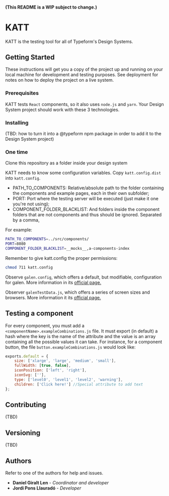 #### (This README is a WIP subject to change.)

# KATT

KATT is the testing tool for all of Typeform's Design Systems.

## Getting Started

These instructions will get you a copy of the project up and running on your local machine for development and testing purposes. See deployment for notes on how to deploy the project on a live system.

### Prerequisites

KATT tests `React` components, so it also uses `node.js` and `yarn`. Your Design System project should work with these 3 technologies.

### Installing

(TBD: how to turn it into a @typeform npm package in order to add it to the Design System project)

### One time

Clone this repository as a folder inside your design system

KATT needs to know some configuration variables. Copy `katt.config.dist` into `katt.config`.
* PATH_TO_COMPONENTS: Relative/absolute path to the folder containing the components and example pages, each in their own subfolder;
* PORT: Port where the testing server will be executed (just make it one you're not using);
* COMPONENT_FOLDER_BLACKLIST: And folders inside the component folders that are not components and thus should be ignored. Separated by a comma,

For example:

```bash
PATH_TO_COMPONENTS=../src/components/
PORT=8080
COMPONENT_FOLDER_BLACKLIST=__mocks__,a-components-index
```

Remember to give katt.config the proper permissions:

```bash
chmod 711 katt.config
```

Observe `galen.config`, which offers a default, but modifiable, configuration for galen. More information in its [official page.](http://galenframework.com/docs/getting-started-configuration/)

Observer `galenTestData.js`, which offers a series of screen sizes and browsers. More information it its [official page.](http://galenframework.com/docs/reference-javascript-tests-guide/#Reusingparameterizationelementtorunonlyonce)

## Testing a component
For every component, you must add a `<componentName>.exampleCombinations.js` file. It must export (in default) a hash where the key is the name of the attribute and the value is an array containing all the possible values it can take. For instance, for a component button, the file `button.exampleCombinations.js` would look like:

```javascript
exports.default = {
    size: ['xlarge', 'large', 'medium', 'small'],
    fullWidth: [true, false],
    iconPosition: ['left', 'right'],
    iconSvg: [''],
    type: ['level0', 'level1', 'level2', 'warning'],
    children: ['Click here!'] //Special attribute to add text
};
```

## Contributing

(TBD)

## Versioning

(TBD)

## Authors

Refer to one of the authors for help and issues.

* **Daniel Giralt Len** - *Coordinator and developer*
* **Jordi Pons Llauradó** - *Developer*